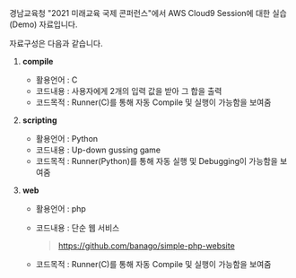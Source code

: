 경남교육청 "2021 미래교육 국제 콘퍼런스"에서 AWS Cloud9 Session에 대한 실습(Demo) 자료입니다. 

자료구성은 다음과 같습니다.

1. **compile**
   - 활용언어 : C
   - 코드내용 : 사용자에게 2개의 입력 값을 받아 그 합을 출력
   - 코드목적 : Runner(C)를 통해 자동 Compile 및 실행이 가능함을 보여줌

2. **scripting**

   - 활용언어 : Python
   - 코드내용 : Up-down gussing game
   - 코드목적 : Runner(Python)를 통해 자동 실행 및 Debugging이 가능함을 보여줌

3. **web**

   - 활용언어 : php

   - 코드내용 : 단순 웹 서비스

     > https://github.com/banago/simple-php-website

   - 코드목적 : Runner(C)를 통해 자동 Compile 및 실행이 가능함을 보여줌
